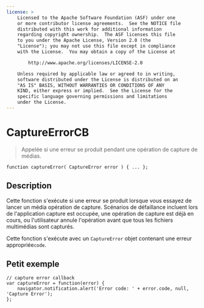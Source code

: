 ```yaml
---
license: >
    Licensed to the Apache Software Foundation (ASF) under one
    or more contributor license agreements.  See the NOTICE file
    distributed with this work for additional information
    regarding copyright ownership.  The ASF licenses this file
    to you under the Apache License, Version 2.0 (the
    "License"); you may not use this file except in compliance
    with the License.  You may obtain a copy of the License at

        http://www.apache.org/licenses/LICENSE-2.0

    Unless required by applicable law or agreed to in writing,
    software distributed under the License is distributed on an
    "AS IS" BASIS, WITHOUT WARRANTIES OR CONDITIONS OF ANY
    KIND, either express or implied.  See the License for the
    specific language governing permissions and limitations
    under the License.
---
```


# CaptureErrorCB

> Appelée si une erreur se produit pendant une opération de capture de médias.

    function captureError( CaptureError error ) { ... };
    

## Description

Cette fonction s'exécute si une erreur se produit lorsque vous essayez de lancer un média opération de capture. Scénarios de défaillance incluent lors de l'application capture est occupée, une opération de capture est déjà en cours, ou l'utilisateur annule l'opération avant que tous les fichiers multimédias sont capturés.

Cette fonction s'exécute avec un `CaptureError` objet contenant une erreur appropriée`code`.

## Petit exemple

    // capture error callback
    var captureError = function(error) {
        navigator.notification.alert('Error code: ' + error.code, null, 'Capture Error');
    };